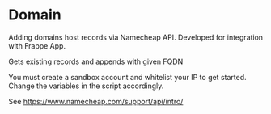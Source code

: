 # Domain
Adding domains host records via Namecheap API. Developed for integration with Frappe App.

Gets existing records and appends with given FQDN

You must create a sandbox account and whitelist your IP to get started. Change the variables in the script accordingly.

See https://www.namecheap.com/support/api/intro/

